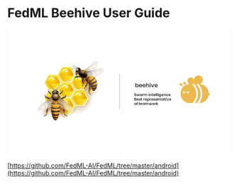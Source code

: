# FedML Beehive User Guide
<img src="./../_static/image/beehive.jpeg" alt="parrot"/>

[https://github.com/FedML-AI/FedML/tree/master/android](https://github.com/FedML-AI/FedML/tree/master/android)